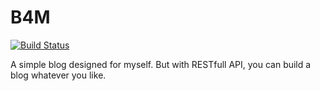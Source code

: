 B4M
====

[![Build Status](https://travis-ci.org/jat001/B4M.svg?branch=master)](https://travis-ci.org/jat001/B4M)

A simple blog designed for myself. But with RESTfull API, you can build a blog whatever you like.

